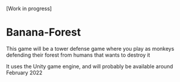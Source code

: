 [Work in progress]
# Banana-Forest
This game will be a tower defense game where you play as monkeys defending their forest from humans that wants to destroy it

It uses the Unity game engine, and will probably be available around February 2022

